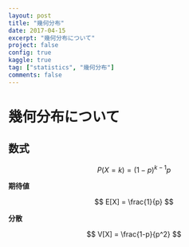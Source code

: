 ```yaml
---
layout: post
title: "幾何分布"
date: 2017-04-15
excerpt: "幾何分布について"
project: false
config: true
kaggle: true
tag: ["statistics", "幾何分布"]
comments: false
---
```


# 幾何分布について

## 数式

$$
P(X=k) = (1-p)^{k-1}p
$$

**期待値**  

$$
E[X] = \frac{1}{p}
$$

**分散**  

$$
V[X] = \frac{1-p}{p^2}
$$

